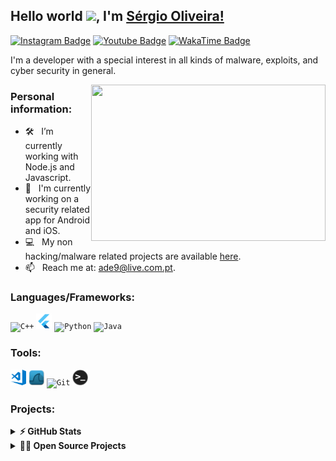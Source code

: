 ## Hello world <img src="https://media.giphy.com/media/hvRJCLFzcasrR4ia7z/giphy.gif" width="25px">, I'm [Sérgio Oliveira!](https://github.com/Mistakx/)

[![Instagram Badge](https://img.shields.io/badge/-Instagram-e4405f?style=flat-square&logo=Instagram&logoColor=white)](https://instagram.com/Mistakx/)
[![Youtube Badge](https://img.shields.io/badge/-Youtube-bf1d00?style=flat-square&logo=Youtube&logoColor=white)](https://www.youtube.com/channel/UCgPqmKIfUjk91vQJC4mvoJA)
[![WakaTime Badge](https://img.shields.io/badge/-WakaTime-0cc7e8?style=flat-square&logo=WakaTime&logoColor=white)](https://wakatime.com/@Mistakx)

I'm a developer with a special interest in all kinds of malware, exploits, and cyber security in general.
<!-- <img align="right" height="250" width="375" alt="" src="https://raw.githubusercontent.com/iampavangandhi/iampavangandhi/master/gifs/coder.gif" /> -->

<img align="right" height="250" width="375" alt="" src="https://i.giphy.com/media/8fRwPZtbWkkX6/giphy.webp" />

### Personal information:
 
- 🛠 &nbsp; I’m currently working with Node.js and Javascript.
- 📱 &nbsp; I'm currently working on a security related app for Android and iOS.
- 💻 &nbsp; My non hacking/malware related projects are available [here](https://github.com/Mistakx?tab=repositories).
- 📫 &nbsp; Reach me at: ade9@live.com.pt.

### Languages/Frameworks:

<code><img title="C++" height="25" src="https://github.com/zumrudu-anka/zumrudu-anka/blob/master/images/cpp.svg"></code>
<code><img title="Flutter" height="25" src="assets/flutter.png"></code>
<code><img title="Python" height="25" src="https://github.com/zumrudu-anka/zumrudu-anka/blob/master/images/python-original.svg"></code>
<code><img title="Java" height="25" src="https://github.com/zumrudu-anka/zumrudu-anka/blob/master/images/java-original.svg"></code>

### Tools:

<code><img title="Visual Studio Code" height="25" src="assets/visual-studio-code.png"></code>
<code><img title="Wireshark" height="25" src="assets/wireshark-icon.png"></code>
<code><img title="Git" height="25" src="https://github.com/zumrudu-anka/zumrudu-anka/blob/master/images/git-original.svg"></code>
<code><img title="Bash" height="25" src="assets/terminal.png" alt="terminal"></code>
<!-- "https://raw.githubusercontent.com/github/explore/80688e429a7d4ef2fca1e82350fe8e3517d3494d/topics/terminal/terminal.png" -->

### Projects:

<details>	
  <summary><b>⚡ GitHub Stats</b></summary>

  <a title="GitHub Stats">
    <img height=175 align="center" src="https://github-readme-stats.vercel.app/api?username=Mistakx&show_icons=true&theme=chartreuse-dark">
  </a>

  <!-- <a href="https://github.com/Mistakx/github-readme-stats" title="Most Used Languages">
    <img height=175 align="center" src="https://github-readme-stats.vercel.app/api/top-langs/?username=Mistakx&hide=c%23,powershell,java&title_color=2aa889&text_color=99d1ce&icon_color=2bbc8a&bg_color=0c1014&langs_count=8&layout=compact" />
  </a> -->

  <a title="Most Used Languages">
    <img height=175 align="center" src="https://github-readme-stats.vercel.app/api/top-langs/?username=Mistakx&theme=chartreuse-dark&layout=compact" />
  </a>

  <!-- [![willianrod's wakatime stats](https://github-readme-stats.vercel.app/api/wakatime?username=Mistakx)](https://github.com/anuraghazra/github-readme-stats) -->

</details>



<details>
  <summary><b>🧑‍🚀 Open Source Projects</b></summary>

  <br />
  <table>
    <thead align="center">
      <tr border: none;>
        <td><b>💻 Projects</b></td>
        <td><b>🌟 Stars</b></td>
        <td><b>🍴 Forks</b></td>
        <td><b>🐛 Issues</b></td>
        <td><b>🔔 Pull Requests</b></td>
        <td><b>👨‍💻 Language</b></td>
      </tr>
    </thead>
    <tbody>
      <tr>
	      <td><a href="https://github.com/Mistakx/Bus-Company"><b>🚌 Bus Company Simulation</b></a></td>
        <td><img alt="Stars" src="https://img.shields.io/github/stars/Mistakx/Bus-Company?style=flat-square&labelColor=343b41"/></td>
        <td><img alt="Forks" src="https://img.shields.io/github/forks/Mistakx/Bus-Company?style=flat-square&labelColor=343b41"/></td>
        <td><img alt="Issues" src="https://img.shields.io/github/issues/Mistakx/Bus-Company?style=flat-square"/></td>
        <td><img alt="Pull Requests" src="https://img.shields.io/github/issues-pr/Mistakx/Bus-Company?style=flat-square"/></td>
        <td><img alt="Language" src="https://img.shields.io/github/languages/top/Mistakx/Bus-Company?style=flat-square"/></td>
      </tr>
      <tr>
	      <td><a href="https://github.com/Mistakx/Vending-Machine"><b>🍫 Vending Machine Simulation</b></a></td>
        <td><img alt="Stars" src="https://img.shields.io/github/stars/Mistakx/Vending-Machine?style=flat-square&labelColor=343b41"/></td>
        <td><img alt="Forks" src="https://img.shields.io/github/forks/Mistakx/Vending-Machine?style=flat-square&labelColor=343b41"/></td>
        <td><img alt="Issues" src="https://img.shields.io/github/issues/Mistakx/Vending-Machine?style=flat-square"/></td>
        <td><img alt="Pull Requests" src="https://img.shields.io/github/issues-pr/Mistakx/Vending-Machine?style=flat-square"/></td>
        <td><img alt="Language" src="https://img.shields.io/github/languages/top/Mistakx/Vending-Machine?style=flat-square"/></td>
      </tr>
      <tr>
	      <td><a href="https://github.com/Mistakx/PacMan"><b>👾 Climate Change Pac-Man</b></a></td>
        <td><img alt="Stars" src="https://img.shields.io/github/stars/Mistakx/PacMan?style=flat-square&labelColor=343b41"/></td>
        <td><img alt="Forks" src="https://img.shields.io/github/forks/Mistakx/PacMan?style=flat-square&labelColor=343b41"/></td>
        <td><img alt="Issues" src="https://img.shields.io/github/issues/Mistakx/PacMan?style=flat-square"/></td>
        <td><img alt="Pull Requests" src="https://img.shields.io/github/issues-pr/Mistakx/PacMan?style=flat-square"/></td>
        <td><img alt="Language" src="https://img.shields.io/github/languages/top/Mistakx/PacMan?style=flat-square"/></td>
      </tr>
      <tr>
	      <td><a href="https://github.com/Mistakx/BarCodeGenerator"><b>🗃 Digital Bar Code Generator</b></a></td>
        <td><img alt="Stars" src="https://img.shields.io/github/stars/Mistakx/BarCodeGenerator?style=flat-square&labelColor=343b41"/></td>
        <td><img alt="Forks" src="https://img.shields.io/github/forks/Mistakx/BarCodeGenerator?style=flat-square&labelColor=343b41"/></td>
        <td><img alt="Issues" src="https://img.shields.io/github/issues/Mistakx/BarCodeGenerator?style=flat-square"/></td>
        <td><img alt="Pull Requests" src="https://img.shields.io/github/issues-pr/Mistakx/BarCodeGenerator?style=flat-square"/></td>
        <td><img alt="Language" src="https://img.shields.io/github/languages/top/Mistakx/BarCodeGenerator?style=flat-square"/></td>
      </tr>
    </tbody>
  </table>
  <br />
</details>
